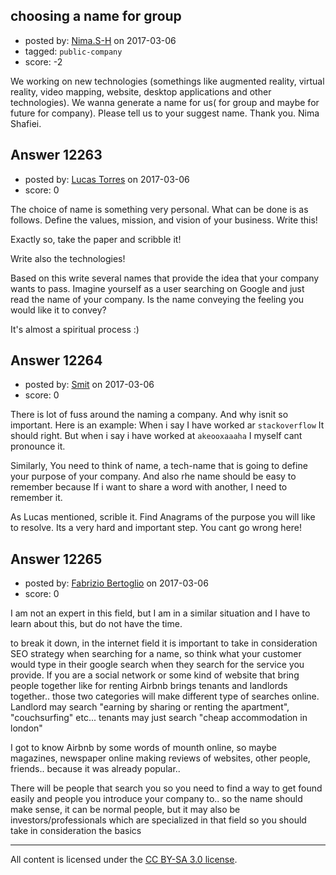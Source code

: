 ## choosing a name for group

- posted by: [Nima.S-H](https://stackexchange.com/users/3033776/nima-s-h) on 2017-03-06
- tagged: `public-company`
- score: -2

<p>We working on new technologies (somethings like augmented reality, virtual reality, video mapping, website, desktop applications and other technologies).
We wanna generate a name for us( for group and maybe for future for company).
Please tell us to your suggest name.
Thank you.
Nima Shafiei.</p>



## Answer 12263

- posted by: [Lucas Torres](https://stackexchange.com/users/5780883/lucas-torres) on 2017-03-06
- score: 0

<p>The choice of name is something very personal. What can be done is as follows. Define the values, mission, and vision of your business. Write this!</p>

<p>Exactly so, take the paper and scribble it!</p>

<p>Write also the technologies!</p>

<p>Based on this write several names that provide the idea that your company wants to pass. Imagine yourself as a user searching on Google and just read the name of your company. Is the name conveying the feeling you would like it to convey?</p>

<p>It's almost a spiritual process :)</p>



## Answer 12264

- posted by: [Smit](https://stackexchange.com/users/7665731/smit) on 2017-03-06
- score: 0

<p>There is lot of fuss around the naming a company. And why isnit so important. Here is an example:
When i say I have worked ar <code>stackoverflow</code> It should right. But when i say i have worked at <code>akeooxaaaha</code> I myself cant pronounce it. </p>

<p>Similarly, You need to think of name, a tech-name that is going to define your purpose of your company. And also rhe name should be easy to remember because If i want to share a word with another, I need to remember it.</p>

<p>As Lucas mentioned, scrible it. Find Anagrams of the purpose you will like to resolve. Its a very hard and important step. You cant go wrong here!</p>



## Answer 12265

- posted by: [Fabrizio Bertoglio](https://stackexchange.com/users/9849224/fabrizio-bertoglio) on 2017-03-06
- score: 0

<p>I am not an expert in this field, but I am in a similar situation and I have to learn about this, but do not have the time. </p>

<p>to break it down, in the internet field it is important to take in consideration SEO strategy when searching for a name, so think what your customer would type in their google search when they search for the service you provide. If you are a social network or some kind of website that bring people together like for renting Airbnb brings tenants and landlords together.. those two categories will make different type of searches online.
Landlord may search "earning by sharing or renting the apartment", "couchsurfing" etc... tenants may just search "cheap accommodation in london"</p>

<p>I got to know Airbnb by some words of mounth online, so maybe magazines, newspaper online making reviews of websites, other people, friends.. because it was already popular..</p>

<p>There will be people that search you so you need to find a way to get found easily and people you introduce your company to.. so the name should make sense, it can be normal people, but it may also be investors/professionals which are specialized in that field so you should take in consideration the basics</p>




---

All content is licensed under the [CC BY-SA 3.0 license](https://creativecommons.org/licenses/by-sa/3.0/).
